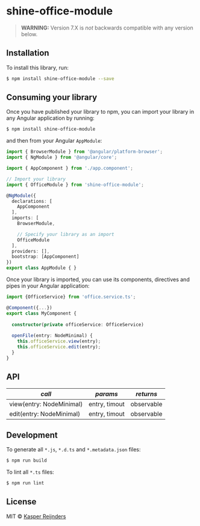# shine-office-module

> **WARNING:** Version 7.X is *not* backwards compatible with any version below.

## Installation

To install this library, run:

```bash
$ npm install shine-office-module --save
```

## Consuming your library

Once you have published your library to npm, you can import your library in any Angular application by running:

```bash
$ npm install shine-office-module
```

and then from your Angular `AppModule`:

```typescript
import { BrowserModule } from '@angular/platform-browser';
import { NgModule } from '@angular/core';

import { AppComponent } from './app.component';

// Import your library
import { OfficeModule } from 'shine-office-module';

@NgModule({
  declarations: [
    AppComponent
  ],
  imports: [
    BrowserModule,

    // Specify your library as an import
    OfficeModule
  ],
  providers: [],
  bootstrap: [AppComponent]
})
export class AppModule { }
```

Once your library is imported, you can use its components, directives and pipes in your Angular application:

```typescript
import {OfficeService} from 'office.service.ts';

@Component({...})
export class MyComponent {
  
  constructor(private officeService: OfficeService)
  
  openFile(entry: NodeMinimal) {
    this.officeService.view(entry);
    this.officeService.edit(entry);
  }
}
```

## API

| *call*                    | *params*       | *returns*   |
|---------------------------|----------------|-------------|
| view(entry: NodeMinimal)  | entry, timout  | observable  |
| edit(entry: NodeMinimal)  | entry, timout  | observable  |

## Development

To generate all `*.js`, `*.d.ts` and `*.metadata.json` files:

```bash
$ npm run build
```

To lint all `*.ts` files:

```bash
$ npm run lint
```

## License

MIT © [Kasper Reijnders](mailto:kasper.reijnders@incentro.com)
